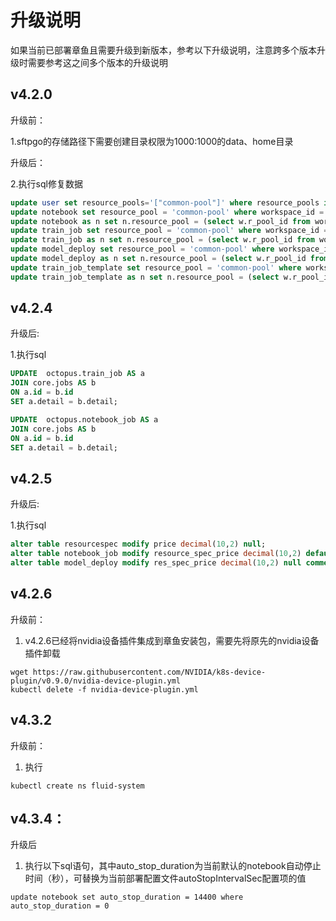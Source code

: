 # 升级说明

如果当前已部署章鱼且需要升级到新版本，参考以下升级说明，注意跨多个版本升级时需要参考这之间多个版本的升级说明



## v4.2.0

升级前：

1.sftpgo的存储路径下需要创建目录权限为1000:1000的data、home目录

升级后：

2.执行sql修复数据

```sql
update user set resource_pools='["common-pool"]' where resource_pools is null
update notebook set resource_pool = 'common-pool' where workspace_id = 'default-workspace';
update notebook as n set n.resource_pool = (select w.r_pool_id from workspace as w where n.workspace_id = w.id) where n.workspace_id != 'default-workspace';
update train_job set resource_pool = 'common-pool' where workspace_id = 'default-workspace';
update train_job as n set n.resource_pool = (select w.r_pool_id from workspace as w where n.workspace_id = w.id) where n.workspace_id != 'default-workspace';
update model_deploy set resource_pool = 'common-pool' where workspace_id = 'default-workspace';
update model_deploy as n set n.resource_pool = (select w.r_pool_id from workspace as w where n.workspace_id = w.id) where n.workspace_id != 'default-workspace';
update train_job_template set resource_pool = 'common-pool' where workspace_id = 'default-workspace';
update train_job_template as n set n.resource_pool = (select w.r_pool_id from workspace as w where n.workspace_id = w.id) where n.workspace_id != 'default-workspace';
```



## v4.2.4

升级后:

1.执行sql

```sql
UPDATE  octopus.train_job AS a
JOIN core.jobs AS b 
ON a.id = b.id
SET a.detail = b.detail;

UPDATE  octopus.notebook_job AS a
JOIN core.jobs AS b 
ON a.id = b.id
SET a.detail = b.detail;
```



## v4.2.5

升级后:

1.执行sql

```sql
alter table resourcespec modify price decimal(10,2) null;
alter table notebook_job modify resource_spec_price decimal(10,2) default '0' not null comment '资源规格价格';
alter table model_deploy modify res_spec_price decimal(10,2) null comment '资源规格单价';
```


## v4.2.6

升级前：
1. v4.2.6已经将nvidia设备插件集成到章鱼安装包，需要先将原先的nvidia设备插件卸载
```
wget https://raw.githubusercontent.com/NVIDIA/k8s-device-plugin/v0.9.0/nvidia-device-plugin.yml
kubectl delete -f nvidia-device-plugin.yml
```

## v4.3.2

升级前：
1. 执行
```
kubectl create ns fluid-system
```

## v4.3.4：

升级后
1. 执行以下sql语句，其中auto_stop_duration为当前默认的notebook自动停止时间（秒），可替换为当前部署配置文件autoStopIntervalSec配置项的值
```
update notebook set auto_stop_duration = 14400 where auto_stop_duration = 0
```